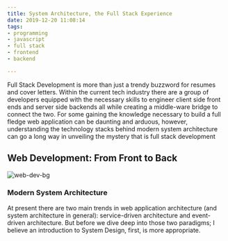 ```yaml
---
title: System Architecture, the Full Stack Experience
date: 2019-12-20 11:08:14
tags:
- programming 
- javascript 
- full stack 
- frontend 
- backend 

---
```

Full Stack Development is more than just a trendy buzzword for resumes and cover letters. Within the current tech industry there are a group of developers equipped with the necessary skills to engineer client side front ends and server side backends all while creating a middle-ware bridge to connect the two. For some gaining the knowledge necessary to build a full fledge web application can be daunting and arduous, however, understanding the technology stacks behind modern system architecture can go a long way in unveiling the mystery that is full stack development

## Web Development: From Front to Back
![web-dev-bg](https://i.imgur.com/gdPUJVN.jpg?1) 


### Modern System Architecture 
At present there are two main trends in web application architecture (and system architecture in general): service-driven architecture and event-driven architecture. But before we dive deep into those two paradigms; I believe an introduction to System Design, first, is more appropriate.  

